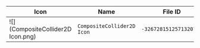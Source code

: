 | Icon | Name | File ID |
| ---  | ---  | ---     |
| ![](CompositeCollider2D Icon.png) | `CompositeCollider2D Icon` | `-3267281512571320770` |
